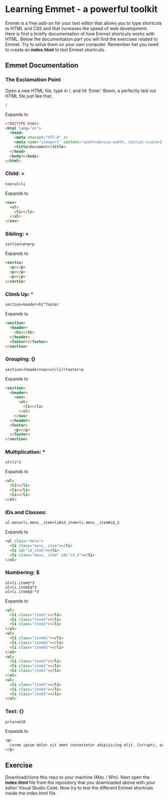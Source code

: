 # Learning Emmet - a powerful toolkit

Emmet is a free add-on for your text editor that allows you to type shortcuts to HTML and CSS and that increases the speed of web development. <br />Here is first a briefly documentation of how Emmet shortcuts works with HTML. Below the documentation part you will find the exercises related to Emmet. Try to solve them on your own computer. Remember hat you need to create an **index.html** to test Emmet shortcuts.

## Emmet Documentation

### The Exclamation Point

Open a new HTML file, type in !, and hit ‘Enter.’ Boom, a perfectly laid out HTML file just like that.

```emmet
!
```

Expands to

```html
<!DOCTYPE html>
<html lang="en">
  <head>
    <meta charset="UTF-8" />
    <meta name="viewport" content="width=device-width, initial-scale=1.0" />
    <title>Document</title>
  </head>
  <body></body>
</html>
```

### Child: >

```emmet
nav>ul>li
```

Expands to

```html
<nav>
  <ul>
    <li></li>
  </ul>
</nav>
```

### Sibling: +

```emmet
section>p+p+p
```

Expands to

```html
<sectio>
  <p></p>
  <p></p>
  <p></p>
</sectio>
```

### Climb Up: ^

```emmet
section>header>h1^footer
```

Expands to

```html
<section>
  <header>
    <h1></h1>
  </header>
  <footer></footer>
</section>
```

### Grouping: ()

```emmet
section>(header>nav>ul>li)+footer>p
```

Expands to

```html
<section>
  <header>
    <nav>
      <ul>
        <li></li>
      </ul>
    </nav>
  </header>
  <footer>
    <p></p>
  </footer>
</section>
```

### Multiplication: \*

```emmet
ul>li*3
```

Expands to

```html
<ul>
  <li></li>
  <li></li>
  <li></li>
</ul>
```

### IDs and Classes:

```emmet
ul.menu>li.menu__item+li#id_item+li.menu__item#id_2
```

Expands to

```html
<ul class="menu">
  <li class="menu__item"></li>
  <li id="id_item"></li>
  <li class="menu__item" id="id_2"></li>
</ul>
```

### Numbering: $

```emmet
ul>li.item$*3
ul>li.item$$*3
ul>li.item$@-*3
```

Expands to

```html
<ul>
  <li class="item1"></li>
  <li class="item2"></li>
  <li class="item3"></li>
</ul>
<ul>
  <li class="item01"></li>
  <li class="item02"></li>
  <li class="item03"></li>
</ul>
<ul>
  <li class="item3"></li>
  <li class="item2"></li>
  <li class="item1"></li>
</ul>
<ul>
  <li class="item3"></li>
  <li class="item4"></li>
  <li class="item5"></li>
</ul>
```

### Text: {}

```emmet
p>lorem10
```

Expands to

```html
<p>
  Lorem ipsum dolor sit amet consectetur adipisicing elit. Corrupti, expedita.
</p>
```

## Exercise

Download/clone this repo to your machine (Mac / Win).
Next open the **index.html** file from the repository that you downloaded above with your editor Visual Studio Code. Now try to test the different Emmet shortcuts inside the index.html file.
